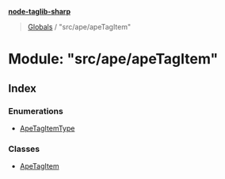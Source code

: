 **[node-taglib-sharp](../README.md)**

> [Globals](../globals.md) / "src/ape/apeTagItem"

# Module: "src/ape/apeTagItem"

## Index

### Enumerations

* [ApeTagItemType](../enums/_src_ape_apetagitem_.apetagitemtype.md)

### Classes

* [ApeTagItem](../classes/_src_ape_apetagitem_.apetagitem.md)
